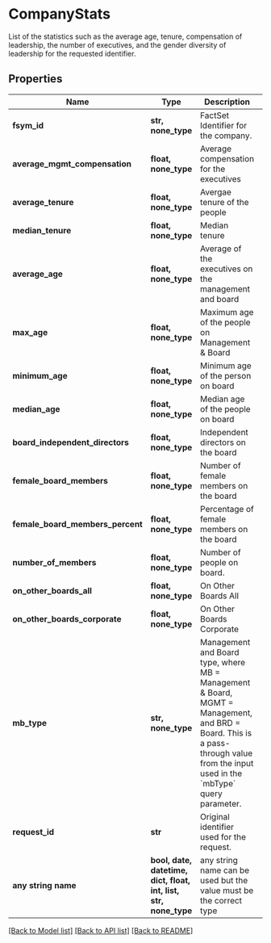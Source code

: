 # CompanyStats

List of the statistics such as the average age, tenure, compensation of leadership, the number of executives, and the gender diversity of leadership for the requested identifier.

## Properties
Name | Type | Description | Notes
------------ | ------------- | ------------- | -------------
**fsym_id** | **str, none_type** | FactSet Identifier for the company. | [optional] 
**average_mgmt_compensation** | **float, none_type** | Average compensation for the executives | [optional] 
**average_tenure** | **float, none_type** | Avergae tenure of the people | [optional] 
**median_tenure** | **float, none_type** | Median tenure | [optional] 
**average_age** | **float, none_type** | Average of the executives on the management and board | [optional] 
**max_age** | **float, none_type** | Maximum age of the people on Management &amp; Board | [optional] 
**minimum_age** | **float, none_type** | Minimum age of the person on board | [optional] 
**median_age** | **float, none_type** | Median age of the people on board | [optional] 
**board_independent_directors** | **float, none_type** | Independent directors on the board | [optional] 
**female_board_members** | **float, none_type** | Number of female members on the board | [optional] 
**female_board_members_percent** | **float, none_type** | Percentage of female members on the board | [optional] 
**number_of_members** | **float, none_type** | Number of people on board. | [optional] 
**on_other_boards_all** | **float, none_type** | On Other Boards All | [optional] 
**on_other_boards_corporate** | **float, none_type** | On Other Boards Corporate | [optional] 
**mb_type** | **str, none_type** | Management and Board type, where MB &#x3D; Management &amp; Board, MGMT &#x3D; Management, and BRD &#x3D; Board. This is a pass-through value from the input used in the &#x60;mbType&#x60; query parameter. | [optional] 
**request_id** | **str** | Original identifier used for the request. | [optional] 
**any string name** | **bool, date, datetime, dict, float, int, list, str, none_type** | any string name can be used but the value must be the correct type | [optional]

[[Back to Model list]](../README.md#documentation-for-models) [[Back to API list]](../README.md#documentation-for-api-endpoints) [[Back to README]](../README.md)


